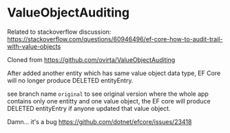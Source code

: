 # ValueObjectAuditing

Related to stackoverflow discussion: https://stackoverflow.com/questions/60946496/ef-core-how-to-audit-trail-with-value-objects

Cloned from https://github.com/ovirta/ValueObjectAuditing


After added another entity which has same value object data type, EF Core will no longer produce DELETED entityEntry.

see branch name `original` to see original version where the whole app contains only one entitty and one value object, the EF core will produce DELETED entityEntry if anyone updated that value object.


Damn... it's a bug
https://github.com/dotnet/efcore/issues/23418
